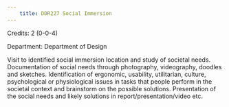 ```yaml
---
    title: DDR227 Social Immersion
---
```

Credits: 2 (0-0-4)

Department: Department of Design

Visit to identified social immersion location and study of societal needs. Documentation of social needs through photography, videography, doodles and sketches. Identification of ergonomic, usability, utilitarian, culture, psychological or physiological issues in tasks that people perform in the societal context and brainstorm on the possible solutions. Presentation of the social needs and likely solutions in report/presentation/video etc.
